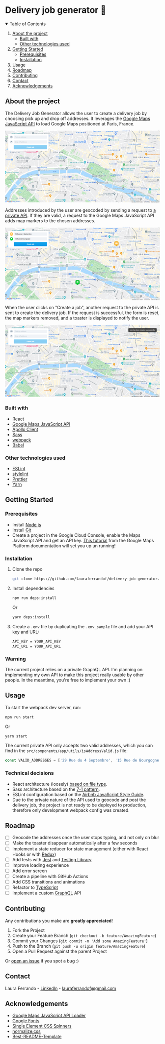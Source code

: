 # Delivery job generator 🚀

<!-- TABLE OF CONTENTS -->
<details open="open">
  <summary>Table of Contents</summary>
  <ol>
    <li>
      <a href="#about-the-project">About the project</a>
      <ul>
        <li><a href="#built-with">Built with</a></li>
        <li><a href="#other-technologies-used">Other technologies used</a></li>
      </ul>
    </li>
    <li>
      <a href="#getting-started">Getting Started</a>
      <ul>
        <li><a href="#prerequisites">Prerequisites</a></li>
        <li><a href="#installation">Installation</a></li>
      </ul>
    </li>
    <li><a href="#usage">Usage</a></li>
    <li><a href="#roadmap">Roadmap</a></li>
    <li><a href="#contributing">Contributing</a></li>
    <li><a href="#contact">Contact</a></li>
    <li><a href="#acknowledgements">Acknowledgements</a></li>
  </ol>
</details>

## About the project

The Delivery Job Generator allows the user to create a delivery job by choosing pick up and drop off addresses. It leverages the [Google Maps JavaScript API](https://developers.google.com/maps/documentation/javascript/overview) to load Google Maps positioned at Paris, France.

![First load of the project screenshot][first-load-screenshot]

Addresses introduced by the user are geocoded by sending a request to [a private API](#warning). If they are valid, a request to the Google Maps JavaScript API adds map markers to the chosen addresses.

![Valid addresses screenshot][valid-addresses-screenshot]

When the user clicks on "Create a job", another request to the private API is sent to create the delivery job. If the request is successful, the form is reset, the map markers removed, and a toaster is displayed to notify the user.

![Job created screenshot][job-created-screenshot]

### Built with

-   [React](https://reactjs.org/)
-   [Google Maps JavaScript API](https://developers.google.com/maps/documentation/javascript/overview)
-   [Apollo Client](https://www.apollographql.com/apollo-client)
-   [Sass](https://sass-lang.com/)
-   [webpack](https://webpack.js.org/)
-   [Babel](https://babeljs.io/)

### Other technologies used

-   [ESLint](https://eslint.org/)
-   [stylelint](https://stylelint.io/)
-   [Prettier](https://prettier.io/)
-   [Yarn](https://yarnpkg.com/)

## Getting Started

### Prerequisites

-   Install [Node.js](https://nodejs.org/en/)
-   Install [Git](https://www.git-scm.com/)
-   Create a project in the Google Cloud Console, enable the Maps JavaScript API and get an API key. [This tutorial](https://developers.google.com/maps/gmp-get-started) from the Google Maps Platform documentation will set you up un running!

### Installation

1. Clone the repo

    ```sh
    git clone https://github.com/lauraferrandof/delivery-job-generator.git
    ```

2. Install dependencies

    ```sh
    npm run deps:install
    ```

    Or

    ```sh
    yarn deps:install
    ```

3. Create a `.env` file by duplicating the `.env_sample` file and add your API key and URL:

    ```JS
    API_KEY = YOUR_API_KEY
    API_URL = YOUR_API_URL
    ```

### Warning

The current project relies on a private GraphQL API. I'm planning on implementing my own API to make this project really usable by other people. In the meantime, you're free to implement your own :)

## Usage

To start the webpack dev server, run:

```sh
npm run start
```

Or

```sh
yarn start
```

The current private API only accepts two valid addresses, which you can find in the `src/components/app/utils/isAddressValid.js` file:

```javascript
const VALID_ADDRESSES = ['29 Rue du 4 Septembre', '15 Rue de Bourgogne'];
```

### Technical decisions

-   React architecture (loosely) [based on file type](https://reboot.studio/blog/folder-structures-to-organize-react-project/#structure-based-on-file-type).
-   Sass architecture based on the [7-1 pattern](https://itnext.io/structuring-your-sass-projects-c8d41fa55ed4).
-   ESLint configuration based on the [Airbnb JavaScript Style Guide](https://github.com/airbnb/javascript).
-   Due to the private nature of the API used to geocode and post the delivery job, the project is not ready to be deployed to production, therefore only development webpack config was created.

## Roadmap

-   [ ] Geocode the addresses once the user stops typing, and not only on blur
-   [ ] Make the toaster disappear automatically after a few seconds
-   [ ] Implement a state reducer for state management (either with React Hooks or with [Redux](https://redux.js.org/))
-   [ ] Add tests with [Jest](https://jestjs.io/) and [Testing Library](https://testing-library.com/)
-   [ ] Improve loading experience
-   [ ] Add error screen
-   [ ] Create a pipeline with GitHub Actions
-   [ ] Add CSS transitions and animations
-   [ ] Refactor to [TypeScript](https://www.typescriptlang.org/)
-   [ ] Implement a custom [GraphQL](https://graphql.org/) API

## Contributing

Any contributions you make are **greatly appreciated**!

1. Fork the Project
2. Create your Feature Branch (`git checkout -b feature/AmazingFeature`)
3. Commit your Changes (`git commit -m 'Add some AmazingFeature'`)
4. Push to the Branch (`git push -u origin feature/AmazingFeature`)
5. Open a Pull Request against the parent Project

Or [open an issue](https://github.com/lauraferrandof/delivery-job-generator/issues) if you spot a bug :)

## Contact

Laura Ferrando - [LinkedIn](https://www.linkedin.com/in/lauraferrandof/) - lauraferrandof@gmail.com

## Acknowledgements

-   [Google Maps JavaScript API Loader](https://github.com/googlemaps/js-api-loader)
-   [Google Fonts](https://fonts.google.com/)
-   [Single Element CSS Spinners](https://github.com/lukehaas/css-loaders)
-   [normalize.css](https://github.com/necolas/normalize.css/)
-   [Best-README-Template](https://github.com/othneildrew/Best-README-Template)

<!-- MARKDOWN IMAGES -->
<!-- https://www.markdownguide.org/basic-syntax/#reference-style-links -->

[first-load-screenshot]: readmeAssets/first-load.png
[valid-addresses-screenshot]: readmeAssets/valid-addresses.png
[job-created-screenshot]: readmeAssets/job-created.png
